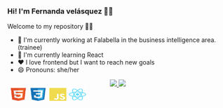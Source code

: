 ### Hi! I'm Fernanda velásquez 🌈✨

Welcome to my repository  🙋‍♀️

- 🔭 I'm currently working at Falabella in the business intelligence area. (trainee)
- 🌱 I'm currently learning React
- ❤️ I love frontend but I want to reach new goals
- 😄 Pronouns: she/her

<div align="center">
  <a href="https://github.com/Ferla04">
    <img height="180em" src="https://github-readme-stats.vercel.app/api?username=Ferla04&show_icons=true&theme=tokyonight&include_all_commits=true&count_private=true"/>
    <img height="180em" src="https://github-readme-stats.vercel.app/api/top-langs/?username=Ferla04&layout=compact&langs_count=7&theme=tokyonight"/>
   </a>
</div>
  
<div align="center" style="display:flex; gap: 5px;"><br>
  <img alt="Rafa-HTML" height="30" width="40" src="https://raw.githubusercontent.com/devicons/devicon/master/icons/html5/html5-original.svg">
  <img alt="Rafa-CSS" height="30" width="40" src="https://raw.githubusercontent.com/devicons/devicon/master/icons/css3/css3-original.svg">
  <img alt="Rafa-Js" height="30" width="40" src="https://raw.githubusercontent.com/devicons/devicon/master/icons/javascript/javascript-plain.svg">
  <img alt="Rafa-React" height="30" width="40" src="https://raw.githubusercontent.com/devicons/devicon/master/icons/react/react-original.svg">
</div>
